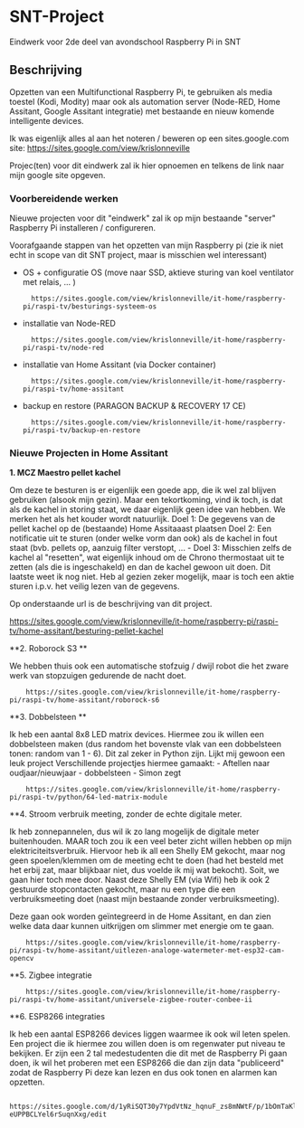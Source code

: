 # SNT-Project
Eindwerk voor 2de deel van avondschool Raspberry Pi in SNT
## Beschrijving
Opzetten van een Multifunctional Raspberry Pi, te gebruiken als media toestel (Kodi, Modity) maar ook als automation server (Node-RED, Home Assitant, Google Assitant integratie) met bestaande en nieuw komende intelligente devices.

Ik was eigenlijk alles al aan het noteren / beweren op een sites.google.com site: https://sites.google.com/view/krislonneville

Projec(ten) voor dit eindwerk zal ik hier opnoemen en telkens de link naar mijn google site opgeven.

### Voorbereidende werken
Nieuwe projecten voor dit "eindwerk" zal ik op mijn bestaande "server" Raspberry Pi installeren / configureren. 

Voorafgaande stappen van het opzetten van mijn Raspberry pi (zie ik niet echt in scope van dit SNT project, maar is misschien wel interessant)
- OS + configuratie OS (move naar SSD, aktieve sturing van koel ventilator met relais, ... )

        https://sites.google.com/view/krislonneville/it-home/raspberry-pi/raspi-tv/besturings-systeem-os

- installatie van Node-RED
        
        https://sites.google.com/view/krislonneville/it-home/raspberry-pi/raspi-tv/node-red
        
- installatie van Home Assitant (via Docker container)

        https://sites.google.com/view/krislonneville/it-home/raspberry-pi/raspi-tv/home-assitant
        
- backup en restore (PARAGON BACKUP & RECOVERY 17 CE)

        https://sites.google.com/view/krislonneville/it-home/raspberry-pi/raspi-tv/backup-en-restore


### Nieuwe Projecten in Home Assitant

**1. MCZ Maestro pellet kachel**

Om deze te besturen is er eigenlijk een goede app, die ik wel zal blijven gebruiken (alsook mijn gezin). Maar een tekortkoming, vind ik toch, is dat als de kachel in storing staat, we daar eigenlijk geen idee van hebben. We merken het als het kouder wordt natuurlijk.
Doel 1: De gegevens van de pellet kachel op de (bestaande) Home Assitaaast plaatsen
Doel 2: Een notificatie uit te sturen (onder welke vorm dan ook) als de kachel in fout staat (bvb. pellets op, aanzuig filter verstopt, ... -
Doel 3: Misschien zelfs de kachel al "resetten", wat eigenlijk inhoud om de Chrono thermostaat uit te zetten (als die is ingeschakeld) en dan de kachel gewoon uit doen.
        Dit laatste weet ik nog niet. Heb al gezien zeker mogelijk, maar is toch een aktie sturen i.p.v. het veilig lezen van de gegevens.

Op onderstaande url is de beschrijving van dit project.

https://sites.google.com/view/krislonneville/it-home/raspberry-pi/raspi-tv/home-assitant/besturing-pellet-kachel

**2. Roborock S3 **

We hebben thuis ook een automatische stofzuig / dwijl robot die het zware werk van stopzuigen gedurende de nacht doet.

        https://sites.google.com/view/krislonneville/it-home/raspberry-pi/raspi-tv/home-assitant/roborock-s6

**3. Dobbelsteen **

Ik heb een aantal 8x8 LED matrix devices. Hiermee zou ik willen een dobbelsteen maken (dus random het bovenste vlak van een dobbelsteen tonen: random van 1 - 6). Dit zal zeker in Python zijn. Lijkt mij gewoon een leuk project
Verschillende projectjes hiermee gamaakt:
        - Aftellen naar oudjaar/nieuwjaar
        - dobbelsteen
        - Simon zegt

        https://sites.google.com/view/krislonneville/it-home/raspberry-pi/raspi-tv/python/64-led-matrix-module


**4. Stroom verbruik meeting, zonder de echte digitale meter.

Ik heb zonnepannelen, dus wil ik zo lang mogelijk de digitale meter buitenhouden. MAAR toch zou ik een veel beter zicht willen hebben op mijn elektriciteitsverbruik. Hiervoor heb ik all een Shelly EM gekocht, maar nog geen spoelen/klemmen om de meeting echt te doen (had het besteld met het erbij zat, maar blijkbaar niet, dus voelde ik mij wat bekocht). Soit, we gaan hier toch mee door. Naast deze Shelly EM (via Wifi) heb ik ook 2 gestuurde stopcontacten gekocht, maar nu een type die een verbruiksmeeting doet (naast mijn bestaande zonder verbruiksmeeting).

Deze gaan ook worden geïntegreerd in de Home Assitant, en dan zien welke data daar kunnen uitkrijgen om slimmer met energie om te gaan.

        https://sites.google.com/view/krislonneville/it-home/raspberry-pi/raspi-tv/home-assitant/uitlezen-analoge-watermeter-met-esp32-cam-opencv


**5. Zigbee integratie

        https://sites.google.com/view/krislonneville/it-home/raspberry-pi/raspi-tv/home-assitant/universele-zigbee-router-conbee-ii


**6. ESP8266 integraties

Ik heb een aantal ESP8266 devices liggen waarmee ik ook wil leten spelen. Een project die ik hiermee zou willen doen is om regenwater put niveau te bekijken. Er zijn een 2 tal medestudenten die dit met de Raspberry Pi gaan doen, ik wil het proberen met een ESP8266 die dan zijn data "publiceerd" zodat de Raspberry Pi deze kan lezen en dus ook tonen en alarmen kan opzetten.


        https://sites.google.com/d/1yRiSQT30y7YpdVtNz_hqnuF_zs8mNWtF/p/1bOmTaKlJ6JAk-eUPPBCLYel6rSuqnXxg/edit


